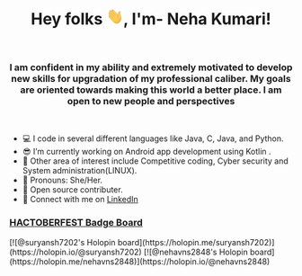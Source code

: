 <h1 align="center">Hey folks <img src = "https://github.com/NehaVns/NehaVns/blob/main/Hi.gif" width = "30" height = "30"/>, I'm- Neha Kumari!</h1><br>
<h3 align = "center">
I am confident in my ability and extremely motivated to develop new skills for upgradation of my professional caliber. My goals are oriented towards making this world a better place. I am open to new people and perspectives
</h3>
<br>

- 💻  I code in several different languages like Java, C, Java, and Python.<br>
- 😎  I’m currently working on Android app development using Kotlin .<br>
- 🔭  Other area of interest include Competitive coding, Cyber security and System administration(LINUX).<br>
- 🧿  Pronouns: She/Her.<br>
- 👯  Open source contributer.<br>
- 📲  Connect with me on [LinkedIn](https://www.linkedin.com/in/nehakumari7202/)<br>

<h3><u>HACTOBERFEST Badge Board</u></h3>
[![@suryansh7202's Holopin board](https://holopin.me/suryansh7202)](https://holopin.io/@suryansh7202)
[![@nehavns2848's Holopin board](https://holopin.me/nehavns2848)](https://holopin.io/@nehavns2848)
<!---
<img src = https://github.com/NehaVns/NehaVns/blob/main/BrandDesign.png width = "100%" height = "300"/>
🌱--->
<!---
NehaVns/NehaVns is a ✨ special ✨ repository because its `README.md` (this file) appears on your GitHub profile.
You can click the Preview link to take a look at your changes.
➡   ARROW

--->
